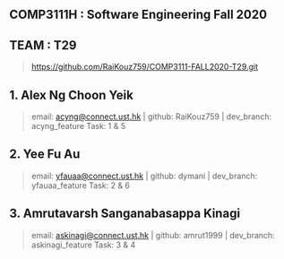 ## COMP3111H : Software Engineering Fall 2020

## TEAM : T29
> https://github.com/RaiKouz759/COMP3111-FALL2020-T29.git

## 1. Alex Ng Choon Yeik
> email: acyng@connect.ust.hk | github: RaiKouz759 | dev_branch: acyng_feature
> Task: 1 & 5


## 2. Yee Fu Au
> email: yfauaa@connect.ust.hk | github: dymani | dev_branch: yfauaa_feature
> Task: 2 & 6


## 3. Amrutavarsh Sanganabasappa Kinagi
> email: askinagi@connect.ust.hk | github: amrut1999 | dev_branch: askinagi_feature
> Task: 3 & 4
